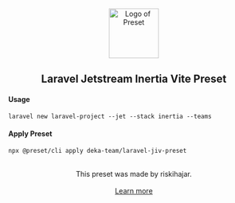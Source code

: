 <p align="center">
  <br />
  <a href="https://preset.dev">
    <img width="100" src="https://raw.githubusercontent.com/preset/preset/main/.github/assets/logo.svg" alt="Logo of Preset">
  </a>
  <br />
</p>

<h2 align="center">Laravel Jetstream Inertia Vite Preset</h2>

<h4>Usage</h4>

```
laravel new laravel-project --jet --stack inertia --teams
```

<h4>Apply Preset</h4>

```
npx @preset/cli apply deka-team/laravel-jiv-preset
```

<br />

<div align="center">
  This preset was made by riskihajar.
  <br />
  <br />
  <a href="https://preset.dev">Learn more</a>
</div>
